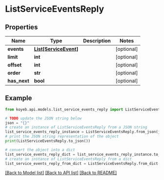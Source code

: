# ListServiceEventsReply


## Properties

Name | Type | Description | Notes
------------ | ------------- | ------------- | -------------
**events** | [**List[ServiceEvent]**](ServiceEvent.md) |  | [optional] 
**limit** | **int** |  | [optional] 
**offset** | **int** |  | [optional] 
**order** | **str** |  | [optional] 
**has_next** | **bool** |  | [optional] 

## Example

```python
from koyeb.api.models.list_service_events_reply import ListServiceEventsReply

# TODO update the JSON string below
json = "{}"
# create an instance of ListServiceEventsReply from a JSON string
list_service_events_reply_instance = ListServiceEventsReply.from_json(json)
# print the JSON string representation of the object
print(ListServiceEventsReply.to_json())

# convert the object into a dict
list_service_events_reply_dict = list_service_events_reply_instance.to_dict()
# create an instance of ListServiceEventsReply from a dict
list_service_events_reply_from_dict = ListServiceEventsReply.from_dict(list_service_events_reply_dict)
```
[[Back to Model list]](../README.md#documentation-for-models) [[Back to API list]](../README.md#documentation-for-api-endpoints) [[Back to README]](../README.md)


